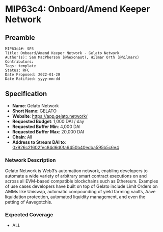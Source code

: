 # MIP63c4: Onboard/Amend Keeper Network

## Preamble

```
MIP63c4#: SP3
Title: Onboard/Amend Keeper Network - Gelato Network
Author(s): Sam MacPherson (@hexonaut), Hilmar Orth (@hilmarx)
Contributors:
Tags: template
Status: RFC
Date Proposed: 2022-01-20
Date Ratified: yyyy-mm-dd
```

## Specification

- **Name**: Gelato Network
- **Short Name**: GELATO
- **Website**: https://app.gelato.network/
- **Requested Budget**: 1,000 DAI / day
- **Requested Buffer Min**: 4,000 DAI
- **Requested Buffer Max**: 20,000 DAI
- **Chain**: All
- **Address to Stream DAI to**: [0x926c21602fec84d6d0fa6450b40edba595b5c6e4](https://etherscan.io/address/0x926c21602fec84d6d0fa6450b40edba595b5c6e4)

### Network Description

Gelato Network is Web3’s automation network, enabling developers to automate a wide variety of arbitrary smart contract executions on and across all EVM-based compatible blockchains such as Ethereum. Examples of use cases developers have built on top of Gelato include Limit Orders on AMMs like Uniswap, automatic compounding of yield farming vaults, Aave liquidation protection, automated liquidity management, and even the petting of Aavegotchis.

### Expected Coverage

 * ALL